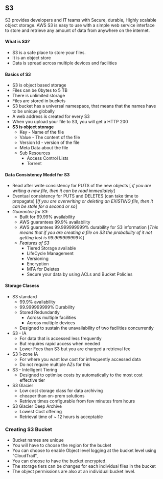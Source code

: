 

## S3
S3 provides developers and IT teams with Secure, durable, Highly scalable object storage. AWS S3 is easy to use with a simple web service interface to store and retrieve any amount of data from anywhere on the internet.
#### What is S3?
* S3 is a safe place to store your files. 
* It is an object store
* Data is spread across multiple devices and facilities

#### Basics of S3
* S3 is object based storage
* Files can be 0bytes to 5 TB
* There is unlimited storage
* Files are stored in buckets
* S3 bucket has a universal namespace, that means that the names have to be unique globally
*  A web address is created for every S3
* When you upload your file to S3, you will get a HTTP 200
* **S3 is object storage**
	* Key - Name of the file
	* Value - The content of the file
	* Version Id - version of the file
	* Meta Data about the file
	* Sub Resources
		* Access Control Lists
		* Torrent
#### Data Consistency Model for S3
* Read after write consistency for PUTS of the new objects [ *if you are writing a new file, then it can be read immediately*]
* Eventual consistency for PUTS and DELETES (can take time to propagate) [*If you are overwriting or deleting an EXISTING file, then it can be stale for a second or so*]
* *Guarantee for S3*:
	* Built for 99.99% availability
	* AWS guarantees 99.9% availability
	* AWS guarantees 99.999999999% durability for S3 information [*This means that if you are creating a file on S3 the probability of it not getting lost is 99.999999999%*]
	* *Features of S3*
		* Tiered Storage available
		* LifeCycle Management
		* Versioning
		* Encryption
		* MFA for Deletes
		* Secure your data by using ACLs and Bucket Policies
#### Storage Clasess
* S3 standard
	* 99.9% availability
	* 99.999999999% Durability
	* Stored Redundantly
		* Across multiple facilities
		* Across multiple devices
	* Designed to sustain the unavailability of two facilities concurrently
* S3 - IA
	* For data that is accessed less frequently
	* But requires rapid access when needed
	* Lower Fees than S3 but you are charged a retrieval fee
* S3 1-zone IA
	* For where you want low cost for infrequently accessed data
	* Do not require multiple AZs for this
* S3 - Intelligent Tiering
	* Designed to optimise costs by automatically to the most cost effective tier 
* S3 Glacier
	* Low cost storage class for data archiving
	* cheaper than on-prem solutions
	* Retrieve times configurable from few minutes from hours
* S3 Glacier Deep Archive
	* Lowest Cost offering
	* Retrieval time of ~ 12 hours is acceptable 
### Creating S3 Bucket
* Bucket names are unique
* You will have to choose the region for the bucket
* You can choose to enable Object level logging at the bucket level using "CloudTrail",
* You can choose to have the bucket encrypted.
* The storage tiers can be changes for each individual files in the bucket
* The object permissions are also at an individual bucket level.

<!--stackedit_data:
eyJoaXN0b3J5IjpbODczOTc2MzcsNTgxMzY4NDA2LC0yMDQ2Mj
c3OTMwXX0=
-->